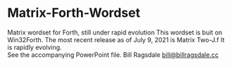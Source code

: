 # Matrix-Forth-Wordset
Matrix wordset for Forth,  still under rapid evolution
This wordset is buit on Win32Forth. The most recent release as of July 9, 2021 is Matrix Two-J.f
It is rapidly evolving.  
See the accompanying PowerPoint file.
Bill Ragsdale    bill@billragsdale.cc
